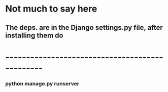 # Not much to say here
## The deps. are in the Django settings.py file, after installing them do
# -----------------------------------------------
### python manage.py runserver
